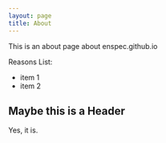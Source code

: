 ```yaml
---
layout: page
title: About
---
```


This is an about page about enspec.github.io

Reasons List:
- item 1
- item 2

## Maybe this is a Header

Yes, it is.
